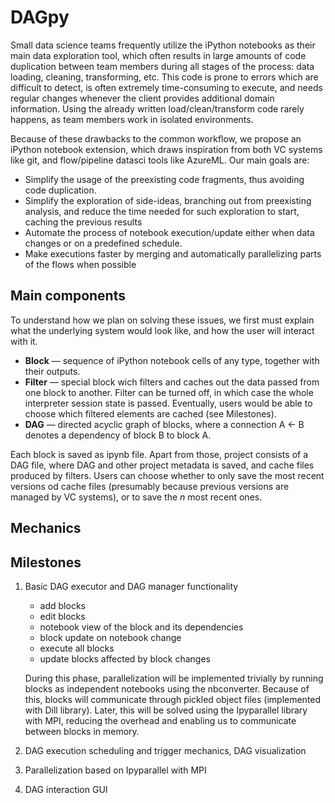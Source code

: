 # DAGpy
Small data science teams frequently utilize the iPython notebooks as their main data exploration tool, which often results in large amounts of code duplication between team members during all stages of the process: data loading, cleaning, transforming, etc. This code is prone to errors which are difficult to detect, is often extremely time-consuming to execute, and needs regular changes whenever the client provides additional domain information. Using the already written load/clean/transform code rarely happens, as team members work in isolated environments. 

Because of these drawbacks to the common workflow, we propose an iPython notebook extension, which draws inspiration from both VC systems like git, and flow/pipeline datasci tools like AzureML. Our main goals are:
 - Simplify the usage of the preexisting code fragments, thus avoiding code duplication.
 - Simplify the exploration of side-ideas, branching out from preexisting analysis, and reduce the time needed for such exploration to start, caching the previous results
 - Automate the process of notebook execution/update either when data changes or on a predefined schedule.
 - Make executions faster by merging and automatically parallelizing parts of the flows when possible


## Main components
To understand how we plan on solving these issues, we first must explain what the underlying system would look like, and how the user will interact with it.
 - **Block** — sequence of iPython notebook cells of any type, together with their outputs.
 - **Filter** — special block wich filters and caches out the data passed from one block to another. Filter can be turned off, in which case the whole interpreter session state is passed. Eventually, users would be able to choose which filtered elements are cached (see Milestones).
 - **DAG** — directed acyclic graph of blocks, where a connection A <- B denotes a dependency of block B to block A.
 
Each block is saved as ipynb file. Apart from those, project consists of a DAG file, where DAG and other project metadata is saved, and cache files produced by filters. Users can choose whether to only save the most recent versions od cache files (presumably because previous versions are managed by VC systems), or to save the _n_ most recent ones.


## Mechanics


## Milestones
1. Basic DAG executor and DAG manager functionality
    * add blocks
    * edit blocks
    * notebook view of the block and its dependencies
    * block update on notebook change
    * execute all blocks
    * update blocks affected by block changes 
    
    During this phase, parallelization will be implemented trivially by running blocks as independent notebooks using the nbconverter. Because of this, blocks will communicate through pickled object files (implemented with Dill library). Later, this will be solved using the Ipyparallel library with MPI, reducing the overhead and enabling us to communicate between blocks in memory.
 
2. DAG execution scheduling and trigger mechanics, DAG visualization

3. Parallelization based on Ipyparallel with MPI

4. DAG interaction GUI
